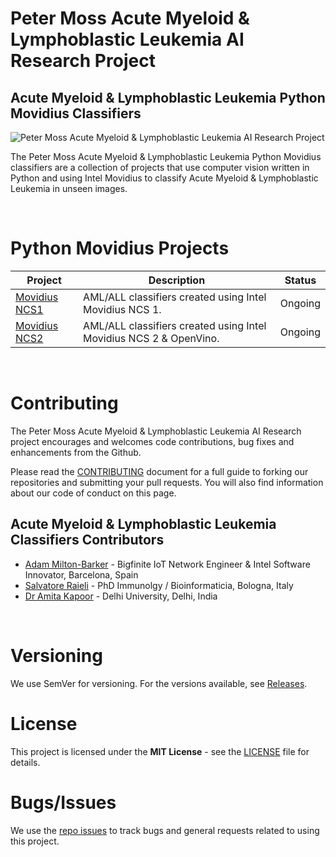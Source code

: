# Peter Moss Acute Myeloid & Lymphoblastic Leukemia AI Research Project

## Acute Myeloid & Lymphoblastic Leukemia Python Movidius Classifiers

![Peter Moss Acute Myeloid & Lymphoblastic Leukemia AI Research Project](https://www.PeterMossAmlAllResearch.com/media/images/banner.png)

The Peter Moss Acute Myeloid & Lymphoblastic Leukemia Python Movidius classifiers are a collection of projects that use computer vision written in Python and using Intel Movidius to classify Acute Myeloid & Lymphoblastic Leukemia in unseen images.

&nbsp;

# Python Movidius Projects

| Project                                                                                                                       | Description                                                        | Status  |
| ----------------------------------------------------------------------------------------------------------------------------- | ------------------------------------------------------------------ | ------- |
| [Movidius NCS1](https://github.com/AMLResearchProject/AML-ALL-Classifiers/tree/master/Python/_Movidius/NCS/ "Movidius NCS1")  | AML/ALL classifiers created using Intel Movidius NCS 1.            | Ongoing |
| [Movidius NCS2](https://github.com/AMLResearchProject/AML-ALL-Classifiers/tree/master/Python/_Movidius/NCS2/ "Movidius NCS2") | AML/ALL classifiers created using Intel Movidius NCS 2 & OpenVino. | Ongoing |

&nbsp;

# Contributing

The Peter Moss Acute Myeloid & Lymphoblastic Leukemia AI Research project encourages and welcomes code contributions, bug fixes and enhancements from the Github.

Please read the [CONTRIBUTING](https://github.com/AMLResearchProject/AML-ALL-Classifiers/blob/master/CONTRIBUTING.md "CONTRIBUTING") document for a full guide to forking our repositories and submitting your pull requests. You will also find information about our code of conduct on this page.

## Acute Myeloid & Lymphoblastic Leukemia Classifiers Contributors

- [Adam Milton-Barker](https://www.petermossamlallresearch.com/team/adam-milton-barker/profile "Adam Milton-Barker") - Bigfinite IoT Network Engineer & Intel Software Innovator, Barcelona, Spain
- [Salvatore Raieli](https://www.petermossamlallresearch.com/team/salvatore-raieli/profile "Salvatore Raieli") - PhD Immunolgy / Bioinformaticia, Bologna, Italy
- [Dr Amita Kapoor](https://www.petermossamlallresearch.com/team/amita-kapoor/profile "Dr Amita Kapoor") - Delhi University, Delhi, India

&nbsp;

# Versioning

We use SemVer for versioning. For the versions available, see [Releases](https://github.com/AMLResearchProject/AML-ALL-Classifiers/releases "Releases").

# License

This project is licensed under the **MIT License** - see the [LICENSE](https://github.com/AMLResearchProject/AML-ALL-Classifiers/blob/master/LICENSE "LICENSE") file for details.

# Bugs/Issues

We use the [repo issues](https://github.com/AMLResearchProject/AML-ALL-Classifiers/issues "repo issues") to track bugs and general requests related to using this project.

